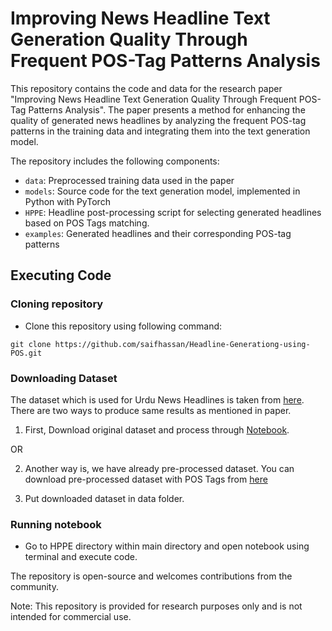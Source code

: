 # Improving News Headline Text Generation Quality Through Frequent POS-Tag Patterns Analysis

This repository contains the code and data for the research paper "Improving News Headline Text Generation Quality Through Frequent POS-Tag Patterns Analysis". The paper presents a method for enhancing the quality of generated news headlines by analyzing the frequent POS-tag patterns in the training data and integrating them into the text generation model.

The repository includes the following components:

- `data`: Preprocessed training data used in the paper
- `models`: Source code for the text generation model, implemented in Python with PyTorch
- `HPPE`: Headline post-processing script for selecting generated headlines based on POS Tags matching.
- `examples`: Generated headlines and their corresponding POS-tag patterns


## Executing Code
### Cloning repository
- Clone this repository using following command:
```
git clone https://github.com/saifhassan/Headline-Generationg-using-POS.git
```

### Downloading Dataset
The dataset which is used for Urdu News Headlines is taken from [here](https://data.mendeley.com/public-files/datasets/834vsxnb99/files/60d1e75f-7d9a-4b24-99df-33174cd49094/file_downloaded). There are two ways to produce same results as mentioned in paper. 

1. First, Download original dataset and process through [Notebook](https://github.com/saifhassan/Headline-Generationg-using-POS/blob/main/HPPE/post-processing.ipynb).

OR

2. Another way is, we have already pre-processed dataset. You can download pre-processed dataset with POS Tags from [here](https://drive.google.com/file/d/1cZFm_JoBv7nE7-LfitRcNMf7OLhgcsEo/view?usp=sharing)

3. Put downloaded dataset in data folder.

### Running notebook

- Go to HPPE directory within main directory and open notebook using terminal and execute code.


The repository is open-source and welcomes contributions from the community.

Note: This repository is provided for research purposes only and is not intended for commercial use.
